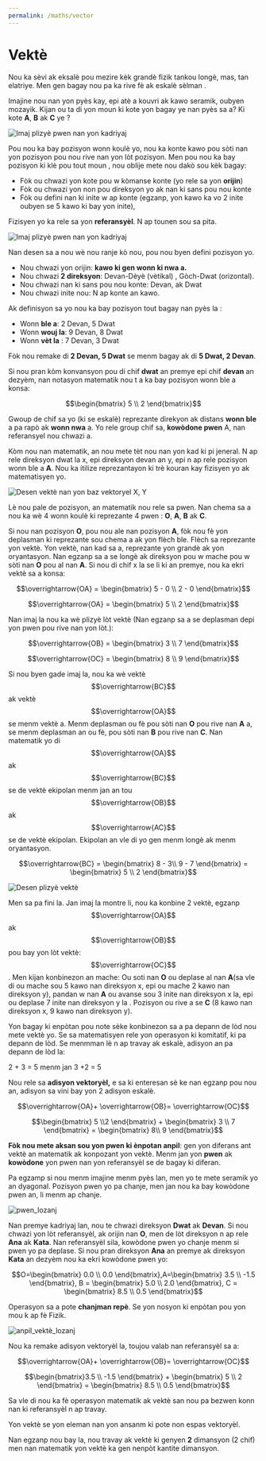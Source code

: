 ```yaml
---
permalink: /maths/vector
---
```

# Vektè

Nou ka sèvi ak eksalè pou mezire kèk grandè fizik tankou longè, mas, tan elatriye.  Men gen bagay nou pa ka rive fè ak eskalè sèlman .

Imajine nou nan yon pyès kay, epi atè a kouvri ak kawo seramik, oubyen mozayik. Kijan ou ta di yon moun ki kote yon bagay ye nan pyès sa a? Ki kote **A**, **B** ak **C** ye ?

![Imaj plizyè pwen nan yon kadriyaj](/fizikkreyol/assets/vector/pozisyon.png)

Pou nou ka bay pozisyon wonn koulè yo, nou ka konte kawo pou sòti nan yon pozisyon pou nou rive nan yon lòt pozisyon. Men pou nou ka bay pozisyon ki klè pou tout moun , nou oblije mete nou dakò sou kèk bagay: 

- Fòk ou chwazi yon kote pou w kòmanse konte (yo rele sa yon **orijin**)
- Fòk ou chwazi yon non pou direksyon yo ak nan ki sans pou nou konte
- Fòk ou defini nan ki inite w ap konte (egzanp, yon kawo ka vo 2 inite oubyen se 5 kawo ki bay yon inite),

Fizisyen yo ka rele sa yon **referansyèl**. N ap tounen sou sa pita.

![Imaj plizyè pwen nan yon kadriyaj](/fizikkreyol/assets/vector/pozisyon_referans.png)

Nan desen sa a nou wè nou ranje kò nou, pou nou byen defini pozisyon yo.

- Nou chwazi yon orijin: **kawo ki gen wonn ki nwa a.**
- Nou chwazi **2 direksyon**: Devan-Dèyè (vètikal) , Gòch-Dwat (orizontal).
- Nou chwazi nan ki sans pou nou konte: Devan, ak Dwat
- Nou chwazi inite nou: N ap konte an kawo.

Ak definisyon sa yo nou ka bay pozisyon tout bagay nan pyès la :

- Wonn **ble a**: 2 Devan, 5 Dwat
- Wonn **wouj la**: 9 Devan, 8 Dwat
- Wonn **vèt la** : 7 Devan, 3 Dwat

Fòk nou remake di **2 Devan, 5 Dwat** se menm bagay ak di **5 Dwat, 2 Devan**.

Si nou pran kòm konvansyon pou di chif **dwat** an premye epi chif **devan** an dezyèm, nan notasyon matematik nou t a ka bay pozisyon wonn ble  a konsa:

$$\begin{bmatrix} 5 \\ 2 \end{bmatrix}$$

Gwoup de chif sa yo (ki se eskalè) reprezante direkyon ak distans **wonn ble** a pa rapò ak **wonn nwa** a. Yo rele group chif sa, **kowòdone pwen** A, nan referansyel nou chwazi a.

Kòm nou nan matematik, an nou mete tèt nou nan yon kad ki pi jeneral. N ap rele direksyon dwat la x, epi direksyon devan an y, epi n ap rele pozisyon wonn ble a **A**. Nou ka itilize reprezantayon ki trè kouran kay fizisyen yo ak matematisyen yo.

![Desen vektè nan yon baz vektoryel X, Y](/fizikkreyol/assets/vector/vektè_xy.png)

Lè nou pale de pozisyon, an matematik nou rele sa pwen. Nan chema sa a nou ka wè 4 wonn koulè ki reprezante 4 pwen : **O**, **A**, **B** ak **C**.

Si nou nan pozisyon **O**, pou nou ale nan pozisyon **A**, fòk nou fè yon deplasman ki reprezante sou chema a ak yon flèch ble. Flèch sa reprezante yon vektè. Yon vektè, nan kad sa a, reprezante yon grandè ak yon oryantasyon. Nan egzanp sa a se longè ak direksyon pou w mache pou w sòti nan **O** pou al nan **A**. Si nou di chif x la se li ki an premye, nou ka ekri vektè sa a konsa:

$$\overrightarrow{OA} = \begin{bmatrix} 5 - 0 \\ 2 - 0 \end{bmatrix}$$

$$\overrightarrow{OA} = \begin{bmatrix} 5 \\ 2 \end{bmatrix}$$

Nan imaj la nou ka wè plizyè lòt vektè (Nan egzanp sa a se deplasman depi yon pwen pou rive nan yon lòt.):

$$\overrightarrow{OB} = \begin{bmatrix} 3 \\ 7 \end{bmatrix}$$

$$\overrightarrow{OC} = \begin{bmatrix} 8 \\ 9 \end{bmatrix}$$

Si nou byen gade imaj la, nou ka wè vektè $$\overrightarrow{BC}$$ ak vektè $$\overrightarrow{OA}$$ se menm vektè a. Menm deplasman ou fè pou sòti nan **O** pou rive nan **A** a, se menm deplasman an ou fè, pou sòti nan **B** pou rive nan **C**. Nan matematik yo di $$\overrightarrow{OA}$$ ak $$\overrightarrow{BC}$$ se de vektè ekipolan menm jan an tou $$\overrightarrow{OB}$$ ak $$\overrightarrow{AC}$$ se de vektè ekipolan. Ekipolan an vle di yo gen menm longè ak menm oryantasyon.

$$\overrightarrow{BC} = \begin{bmatrix} 8 - 3\\ 9 - 7 \end{bmatrix} = \begin{bmatrix} 5 \\ 2 \end{bmatrix}$$

![Desen plizyè vektè](/fizikkreyol/assets/vector/anpil_vektè_xy.png)

Men sa pa fini la. Jan imaj la montre li, nou ka konbine 2 vektè, egzanp $$\overrightarrow{OA}$$ ak $$\overrightarrow{OB}$$ pou bay yon lòt vektè: $$\overrightarrow{OC}$$ . Men kijan konbinezon an mache: Ou soti nan **O** ou deplase al nan **A**(sa vle di ou mache sou 5 kawo nan direksyon x, epi ou mache 2 kawo nan direksyon y), pandan w nan **A** ou avanse sou 3 inite nan direksyon x la, epi ou deplase 7 inite nan direksyon y la . Pozisyon ou rive a se **C** (8 kawo nan direksyon x, 9 kawo nan direksyon y).

Yon bagay ki enpòtan pou note sèke konbinezon sa a pa depann de lòd nou mete vektè yo. Se sa matematisyen rele yon operasyon ki komitatif, ki pa depann de lòd. Se menmman lè n ap travay ak eskalè, adisyon an pa depann de lòd la:

2 + 3 = 5 menm jan 3 +2 = 5

Nou rele sa **adisyon vektoryèl,** e sa ki enteresan sè ke nan egzanp pou nou an, adisyon sa vini bay yon 2 adisyon eskalè.

$$\overrightarrow{OA}+ \overrightarrow{OB}= \overrightarrow{OC}$$

$$\begin{bmatrix} 5 \\2 \end{bmatrix} + \begin{bmatrix} 3 \\ 7 \end{bmatrix} = \begin{bmatrix} 8\\ 9 \end{bmatrix}$$

**Fòk nou mete aksan sou yon pwen ki ènpotan anpil**: gen yon diferans ant vektè an matematik ak konpozant yon vektè. Menm jan yon **pwen** ak **kowòdone** yon pwen nan yon referansyèl se de bagay ki diferan.

Pa egzamp si nou menm imajine menm pyès lan, men yo te mete seramik yo an dyagonal. Pozisyon pwen yo pa chanje, men jan nou ka bay kowòdone pwen an, li menm ap chanje.

![pwen_lozanj](/fizikkreyol/assets/vector/pwen_lozanj.png)

Nan premye kadriyaj lan, nou te chwazi direksyon **Dwat** ak **Devan**. Si nou chwazi yon lòt referansyèl, ak orijin nan **O**, men de lòt direksyon n ap rele **Ana** ak **Kata**. Nan referansyèl sila, kowòdone pwen yo chanje menm si pwen yo pa deplase. Si nou pran direksyon **Ana** an premye ak direksyon **Kata** an dezyèm nou ka ekri kowòdone pwen yo:

$$O=\begin{bmatrix} 0.0 \\ 0.0 \end{bmatrix},A=\begin{bmatrix} 3.5 \\ -1.5 \end{bmatrix}, B = \begin{bmatrix} 5.0 \\ 2.0 \end{bmatrix}, C = \begin{bmatrix} 8.5 \\ 0.5 \end{bmatrix}$$

Operasyon sa a pote **chanjman repè**. Se yon nosyon ki enpòtan pou yon mou k ap fè Fizik.

![anpil_vektè_lozanj](/fizikkreyol/assets/vector/anpil_vektè_lozanj.png)

Nou ka remake adisyon vektoryèl la, toujou valab nan referansyèl sa a:

$$\overrightarrow{OA}+ \overrightarrow{OB}= \overrightarrow{OC}$$

$$\begin{bmatrix}3.5 \\ -1.5 \end{bmatrix} + \begin{bmatrix} 5 \\ 2 \end{bmatrix} = \begin{bmatrix} 8.5 \\ 0.5 \end{bmatrix}$$

Sa vle di nou ka fè operasyon matematik ak vektè san nou pa bezwen konn nan ki referansyèl n ap travay. 

Yon vektè se yon eleman nan yon ansanm ki pote non espas vektoryèl.

Nan egzanp nou bay la, nou travay ak vektè ki genyen **2** dimansyon (2 chif) men nan matematik yon vektè ka gen nenpòt kantite dimansyon.
